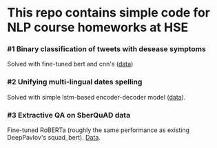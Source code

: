 # This repo contains simple code for NLP course homeworks at HSE

### #1 Binary classification of tweets with desease symptoms
Solved with fine-tuned bert and cnn's ([data](https://www.kaggle.com/c/nlp-2021-hw1/data))

### #2 Unifying multi-lingual dates spelling 
Solved with simple lstm-based encoder-decoder model ([data](https://www.kaggle.com/c/nlp-2021-hw2)).

### #3 Extractive QA on SberQuAD data
Fine-tuned RoBERTa (roughly the same performance as existing DeepPavlov's squad_bert). [Data](https://competitions.codalab.org/competitions/34843).
